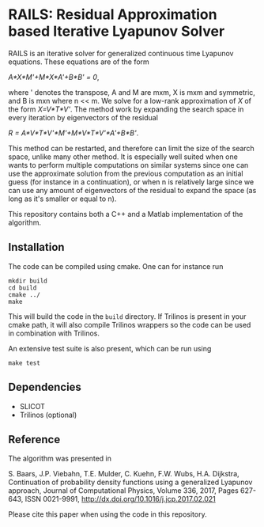 # RAILS: Residual Approximation based Iterative Lyapunov Solver

RAILS is an iterative solver for generalized continuous time Lyapunov equations. These equations are of the form

*A\*X\*M'+M\*X\*A'+B\*B' = 0*,

where ' denotes the transpose, A and M are mxm, X is mxm and symmetric, and B is mxn where n << m. We solve for a low-rank approximation of *X* of the form *X=V\*T\*V'*. The method work by expanding the search space in every iteration by eigenvectors of the residual

*R = A\*V\*T\*V'\*M'+M\*V\*T\*V'\*A'+B\*B'*.

This method can be restarted, and therefore can limit the size of the search space, unlike many other method. It is especially well suited when one wants to perform multiple computations on similar systems since one can use the approximate solution from the previous computation as an initial guess (for instance in a continuation), or when n is relatively large since we can use any amount of eigenvectors of the residual to expand the space (as long as it's smaller or equal to n).

This repository contains both a C++ and a Matlab implementation of the algorithm.

## Installation

The code can be compiled using cmake. One can for instance run

```
mkdir build
cd build
cmake ../
make
```

This will build the code in the `build` directory. If Trilinos is present in your cmake path, it will also compile Trilinos wrappers so the code can be used in combination with Trilinos.

An extensive test suite is also present, which can be run using

```
make test
```

## Dependencies

* SLICOT
* Trilinos (optional)

## Reference

The algorithm was presented in

S\. Baars, J.P. Viebahn, T.E. Mulder, C. Kuehn, F.W. Wubs, H.A. Dijkstra, Continuation of probability density functions using a generalized Lyapunov approach, Journal of Computational Physics, Volume 336, 2017, Pages 627-643, ISSN 0021-9991, http://dx.doi.org/10.1016/j.jcp.2017.02.021

Please cite this paper when using the code in this repository.
